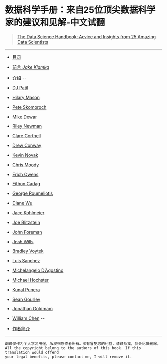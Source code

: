 # 数据科学手册：来自25位顶尖数据科学家的建议和见解-中文试翻

> [The Data Science Handbook: Advice and Insights from 25 Amazing Data Scientists](https://gumroad.com/datasciencehandbook)

---

* [目录](Index.md)
* [前言 *Jake Klamka*](forward.md)
* [介绍](introdcution.md)
--

* [DJ Patil]()
* [Hilary Mason]()
* [Pete Skomoroch]()
* [Mike Dewar]()
* [Riley Newman]()
* [Clare Corthell]()
* [Drew Conway]()
* [Kevin Novak]()
* [Chris Moody]()
* [Erich Owens]()
* [Eithon Cadag]()
* [George Roumeliotis]()
* [Diane Wu]()
* [Jace Kohlmeier]()
* [Joe Blitzstein]()
* [John Foreman]()
* [Josh Wills]()
* [Bradley Voytek]()
* [Luis Sanchez]()
* [Michelangelo D’Agostino]()
* [Michael Hochster]()
* [Kunal Punera]()
* [Sean Gourley]()
* [Jonathan Goldmam]()
* [William Chen]()
--

* [作者简介](authors.md)

---

```
翻译仅作为个人学习用途，版权归原作者所有。如有冒犯您的利益，请联系我，我会尽快删除。
All the copyright belong to the authors of this book. If this translation would offend
your legal benefits, please contact me, I will remove it.
```
